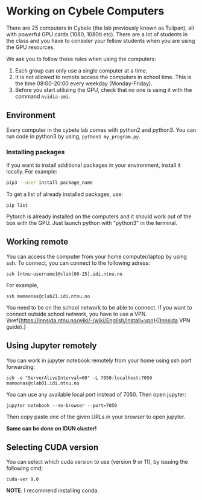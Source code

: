 # Working on Cybele Computers

There are 25 computers in Cybele (the lab previously known as Tulipan), all with powerful GPU cards (1080, 1080ti etc). There are a lot of students in the class and you have to consider your fellow students when you are using the GPU resources.

We ask you to follow these rules when using the computers:

1. Each group can only use a single computer at a time.
2. It is not allowed to remote access the computers in school time. This is the time 08:00-20:00 every weekday (Monday-Friday).
3. Before you start utilizing the GPU, check that no one is using it with the command `nvidia-smi`.


## Environment
Every computer in the cybele lab comes with python2 and python3.
You can run code in python3 by using, `python3 my_program.py`.


### Installing packages
If you want to install additional packages in your environment, install it locally. For example:

```bash
pip3 --user install package_name
```

To get a list of already installed packages, use:
```
pip list
```

Pytorch is already installed on the computers and it should work out of the box with the GPU. Just launch python with "python3" in the terminal.


## Working remote
You can access the computer from your home computer/laptop by using ssh. To connect, you can connect to the following adress:

```
ssh [ntnu-username]@clab[00-25].idi.ntnu.no
```
For example, 
```
ssh mamoonas@clab21.idi.ntnu.no
```
You need to be on the school network to be able to connect.
If you want to connect outside school network, you have to use a VPN. \href{https://innsida.ntnu.no/wiki/-/wiki/English/Install+vpn}{(Innsida VPN guide).}

## Using Jupyter remotely
You can work in jupyter notebook remotely from your home using ssh port forwarding:

```
ssh -o "ServerAliveInterval=60" -L 7050:localhost:7050 mamoonas@clab01.idi.ntnu.no
```
You can use any available local port instead of 7050. Then open jupyter:
```
jupyter notebook --no-browser --port=7050 
```
Then copy paste one of the given URLs in your browser to open jupyter.

**Same can be done on IDUN cluster!**

## Selecting CUDA version
You can select which cuda version to use (version 9 or 11), by issuing the following cmd;
```
cuda-ver 9.0
```
**NOTE**: I recommend installing conda. 

